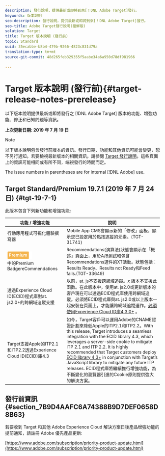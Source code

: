 ```yaml
---
description: 發行說明，提供最新或即將到來[！DNL Adobe Target]發行。
keywords: 版本說明
seo-description: 發行說明，提供最新或即將到來[！DNL Adobe Target]發行。
seo-title: Adobe Target發行說明(搶鮮版)
solution: Target
title: Target 版本說明 (發行前)
topic: Standard
uuid: 35ecabbe-b8b4-479b-9266-4823c831d79a
translation-type: tm+mt
source-git-commit: 48d265feb329355f5aabe34a6a950d78df981966

---
```



# Target 版本說明 (發行前){#target-release-notes-prerelease}

以下版本說明提供最新或即將發行之 [!DNL Adobe Target] 版本的功能、增強功能、修正和已知問題等資訊。

**上次更新日期: 2019 年 7 月 19 日**

>[!NOTE]
>
>以下版本說明包含發行前版本的資訊。發行日期、功能和其他資訊可能會變更，恕不另行通知。若要檢視最新版本的相關資訊，請參閱 [Target 發行說明](release-notes.md)。這些頁面上的資訊可能相同或有所不同，端視發行的時間而定。
>
>The issue numbers in parentheses are for internal [!DNL Adobe] use.

## Target Standard/Premium 19.7.1 (2019 年 7 月 24 日) {#tgt-19-7-1}

此版本包含下列新功能和增強功能:

| 功能 / 增強功能 | 說明 |
| --- | --- |
| 行動應用程式可視化體驗撰寫器 | Mobile App CMS會顯示新的「修改」面板，顯示您已設定用於點按追蹤的元素。(TGT-31741) |
| ![A/B測試與體驗定位(XT)活動](/help/assets/premium.png)<br>中的Premium BadgereCommendations | Recommendations(演算法)狀態會顯示在「概述」頁面上，用於A/B測試和包含Recommendations選件的XT活動。狀態包括：Results Ready、Results not Ready和Feed fails.(TGT-33649) |
| 透過Experience Cloud ID(ECID)程式庫對at. js2.0+的跨網域追蹤支援 | 以前，at. js不支援跨網域追蹤。*x* 版本不支援此函數。在此版本中，使用at. js2.0或更新版本的客戶現在可以透過ECID程式庫使用跨網域追蹤。必須將ECID程式庫與at. js2.0或以上版本一起安裝在頁面上，才能讓跨網域追蹤運作。[必須使用Experience Cloud ID庫4.3.0+](https://marketing.adobe.com/resources/help/en_US/mcvid/mcvid-release-notes.html) 。 |
| Target支援Apple的ITP2.1和ITP2.2透過Experience Cloud ID(ECID)庫4.3 | 如今，Target客戶可以運用Adobe的CNAME認證計劃來降低Apple的ITP2.1和ITP2.2。With this release, Target introduces a seamless integration with the ECID library 4.3, which leverages a server-side cookie to mitigate ITP 2.1 and ITP 2.2. It is highly recommended that Target customers deploy [ECID library 4.3+](https://marketing.adobe.com/resources/help/en_US/mcvid/mcvid-release-notes.html) in conjunction with Target’s JavaScript library to mitigate any future ITP releases. ECID程式庫將繼續推行增強功能，為不斷變化的瀏覽器引進的Cookie原則提供強大的解決方案。 |

## 發行前資訊 {#section_7B9D4AAFC6A74388B9D7DEF0658D8B63}

若要收到 Target 和其他 Adobe Experience Cloud 解決方案日後產品增強功能的提前通知，請註冊 Adobe 優先產品更新:

[https://www.adobe.com/subscription/priority-product-update.html](https://www.adobe.com/subscription/priority-product-update.html)

